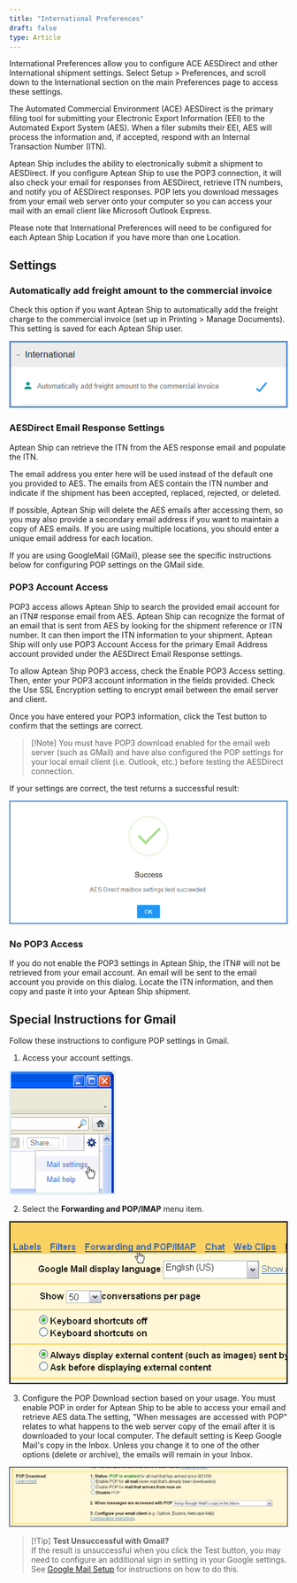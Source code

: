 ```yaml
---
title: "International Preferences"
draft: false
type: Article
---
```


International Preferences allow you to configure ACE AESDirect and other International shipment settings. Select Setup > Preferences, and scroll down to the International section on the main Preferences page to access these settings.

The Automated Commercial Environment (ACE) AESDirect is the primary filing tool for submitting your Electronic Export Information (EEI) to the Automated Export System (AES). When a filer submits their EEI, AES will process the information and, if accepted, respond with an Internal Transaction Number (ITN).

Aptean Ship includes the ability to electronically submit a shipment to AESDirect. If
you configure Aptean Ship to use the POP3 connection, it will also check your email for responses from AESDirect, retrieve ITN numbers, and notify you of AESDirect responses. POP lets you download messages from your email web server onto your computer so you can access your mail with an email client like Microsoft Outlook Express.

Please note that International Preferences will need to be configured for each Aptean Ship Location if you have more than one Location.

## Settings


### Automatically add freight amount to the commercial invoice


Check this option if you want Aptean Ship to automatically add the freight charge to
the commercial invoice (set up in Printing > Manage Documents). This setting is saved for each Aptean Ship user.

![](assets/images/starship-shipping-software-international-prefs-2.png)

### AESDirect Email Response Settings


Aptean Ship can retrieve the ITN from the AES response email and populate the ITN.

The email address you enter here will be used instead of the default one you provided to AES. The emails from AES contain the ITN number and indicate if the shipment has been accepted, replaced, rejected, or deleted.

If possible, Aptean Ship will delete the AES emails after accessing them, so you may also provide a secondary email address if you want to maintain a copy of AES emails. If you are using multiple locations, you should enter a unique email address for each location.

If you are using GoogleMail (GMail), please see the specific instructions below for configuring POP settings on the GMail side.
### POP3 Account Access


POP3 access allows Aptean Ship to search the provided email account for an ITN# response email from AES. Aptean Ship can recognize the format of an email that is sent from AES by looking for the shipment reference or ITN number. It can then import the ITN information to your shipment. Aptean Ship will only use POP3 Account Access for the primary Email Address account provided under the AESDirect Email Response settings.

To allow Aptean Ship POP3 access, check the Enable POP3 Access setting. Then, enter your POP3 account information in the fields provided. Check the Use SSL Encryption setting to encrypt email between the email server and client.

Once you have entered your POP3 information, click the Test button to confirm that
the settings are correct.

>[!Note] You must have POP3 download enabled for the email web server (such as GMail) and have also configured the POP settings for your local email client (i.e. Outlook, etc.) before testing the AESDirect connection.

If your settings are correct, the test returns a successful result:

![](assets/images/starship-shipping-software-international-aes-success.png)

### No POP3 Access


If you do not enable the POP3 settings in Aptean Ship, the ITN# will not be retrieved
from your email account. An email will be sent to the email account you provide on
this dialog. Locate the ITN information, and then copy and paste it into your Aptean Ship
shipment.
## Special Instructions for Gmail


Follow these instructions to configure POP settings in Gmail.
1. Access your account settings.

![](assets/images/interpref1.png)

2. Select the **Forwarding and POP/IMAP** menu item.

![](assets/images/interpref2.png)

3. Configure the POP Download section based on your usage. You must enable POP in order for Aptean Ship to be able to access your email and retrieve AES data.The setting, "When messages are accessed with POP" relates to what happens to the web server copy of the email after it is downloaded to your local computer. The default setting is Keep Google Mail's copy in the Inbox. Unless you change it to one of the other options (delete or archive), the emails will remain in your Inbox.

![](assets/images/interpref3.png)

   >[!Tip] **Test Unsuccessful with Gmail?**<br>If the result is unsuccessful when you click the Test button, you may need to configure an additional sign in setting in your Google settings. See [Google Mail Setup](google-mail-setup.md) for instructions on how to do this.

